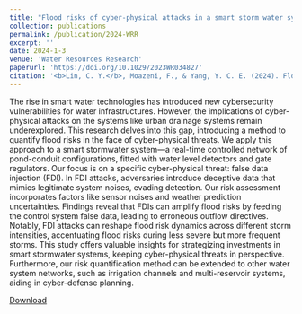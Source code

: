 ```yaml
---
title: "Flood risks of cyber-physical attacks in a smart storm water system"
collection: publications
permalink: /publication/2024-WRR
excerpt: ''
date: 2024-1-3
venue: 'Water Resources Research'
paperurl: 'https://doi.org/10.1029/2023WR034827'
citation: '<b>Lin, C. Y.</b>, Moazeni, F., & Yang, Y. C. E. (2024). Flood risks of cyber-physical attacks in a smart storm water system, <i>Water Resources Research</i>, <i>60</i>, e2023WR034827. https://doi.org/10.1029/2023WR034827.'
---
```

The rise in smart water technologies has introduced new cybersecurity vulnerabilities for water infrastructures. However, the implications of cyber-physical attacks on the systems like urban drainage systems remain underexplored. This research delves into this gap, introducing a method to quantify flood risks in the face of cyber-physical threats. We apply this approach to a smart stormwater system—a real-time controlled network of pond-conduit configurations, fitted with water level detectors and gate regulators. Our focus is on a specific cyber-physical threat: false data injection (FDI). In FDI attacks, adversaries introduce deceptive data that mimics legitimate system noises, evading detection. Our risk assessment incorporates factors like sensor noises and weather prediction uncertainties. Findings reveal that FDIs can amplify flood risks by feeding the control system false data, leading to erroneous outflow directives. Notably, FDI attacks can reshape flood risk dynamics across different storm intensities, accentuating flood risks during less severe but more frequent storms. This study offers valuable insights for strategizing investments in smart stormwater systems, keeping cyber-physical threats in perspective. Furthermore, our risk quantification method can be extended to other water system networks, such as irrigation channels and multi-reservoir systems, aiding in cyber-defense planning.

[Download](https://github.com/philip928lin/philip928lin.github.io/raw/main/files/Lin_et_al-2024-WRR.pdf)